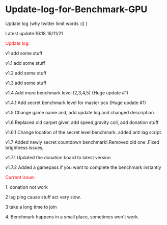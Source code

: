 # Update-log-for-Benchmark-GPU
<p>Update log (why twitter limit words :(( )
<p>Latest update:16:18 16/11/21
<p style="color:red;">Update log:
<p>v1 add some stuff
<p>v1.1 add some stuff
<p>v1.2 add some stuff
<p>v1.3 add some stuff
<p>v1.4 Add more benchmark level (2,3,4,5) {Huge update #1)
<p>v1.4.1 Add secret benchmark level for master pcs {Huge update #1)
<p>v1.5 Change game name and, add update log and changed description.
<p>v1.6 Replaced old carpet giver, add speed,gravity coil, add donation stuff
<p>v1.6.1 Change location of the secret level benchmark. added anti lag script.
<p>v1.7 Added newly secret countdown benchmark!.Removed old one .Fixed brightness issues,
<p>v1.7.1 Updated the donation board to latest version 
<p>v1.7.2 Added a gamepass if you want to complete the benchmark instantly
<p style="color:red;">Current issue:
<p>1. donation not work
<p>2 lag ping cause stuff act very slow.
<p>3 take a long time to join
<p>4. Benchmark happens in a small place, sometimes won't work.
